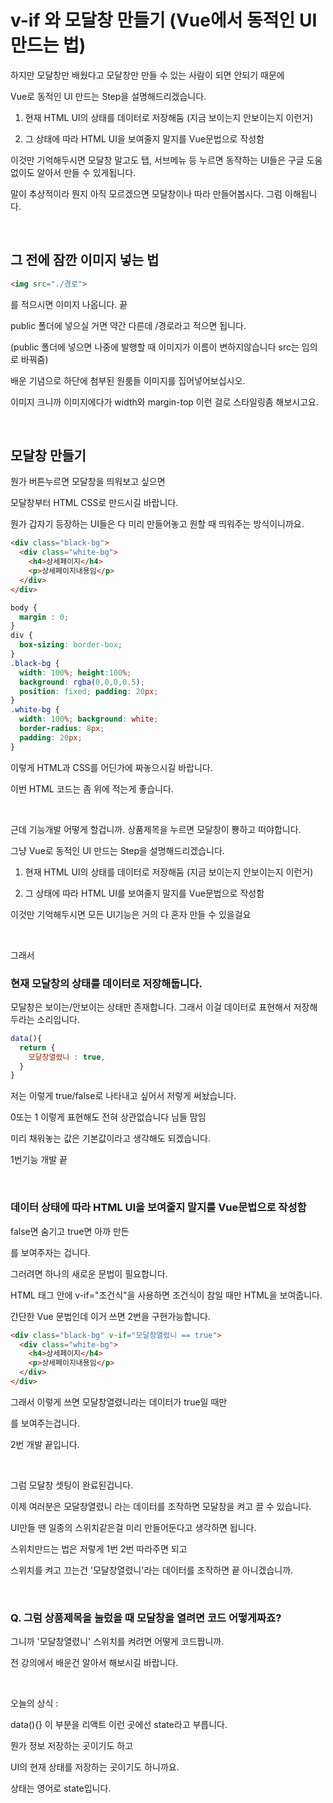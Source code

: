 # v-if 와 모달창 만들기 (Vue에서 동적인 UI 만드는 법)

하지만 모달창만 배웠다고 모달창만 만들 수 있는 사람이 되면 안되기 때문에 

Vue로 동적인 UI 만드는 Step을 설명해드리겠습니다. 

1. 현재 HTML UI의 상태를 데이터로 저장해둠 (지금 보이는지 안보이는지 이런거) 

2. 그 상태에 따라 HTML UI을 보여줄지 말지를 Vue문법으로 작성함 

이것만 기억해두시면 모달창 말고도 탭, 서브메뉴 등 누르면 동작하는 UI들은 구글 도움 없이도 알아서 만들 수 있게됩니다. 

말이 추상적이라 뭔지 아직 모르겠으면 모달창이나 따라 만들어봅시다. 그럼 이해됩니다. 

<br/>

## 그 전에 잠깐 이미지 넣는 법

```html
<img src="./경로"> 
```
를 적으시면 이미지 나옵니다. 끝

public 폴더에 넣으실 거면 약간 다른데 /경로라고 적으면 됩니다.

(public 폴더에 넣으면 나중에 발행할 때 이미지가 이름이 변하지않습니다 src는 임의로 바꿔줌)

배운 기념으로 하단에 첨부된 원룸들 이미지를 집어넣어보십시오.

이미지 크니까 이미지에다가 width와 margin-top 이런 걸로 스타일링좀 해보시고요. 

<br/>

## 모달창 만들기

뭔가 버튼누르면 모달창을 띄워보고 싶으면

모달창부터 HTML CSS로 만드시길 바랍니다.

뭔가 갑자기 등장하는 UI들은 다 미리 만들어놓고 원할 때 띄워주는 방식이니까요. 

```html
<div class="black-bg">
  <div class="white-bg">
    <h4>상세페이지</h4>
    <p>상세페이지내용임</p>
  </div>
</div>
```

```css
body {
  margin : 0;
}
div {
  box-sizing: border-box;
}
.black-bg {
  width: 100%; height:100%;
  background: rgba(0,0,0,0.5);
  position: fixed; padding: 20px;
}
.white-bg {
  width: 100%; background: white;
  border-radius: 8px;
  padding: 20px;
} 
```
이렇게 HTML과 CSS를 어딘가에 짜놓으시길 바랍니다.

이번 HTML 코드는 좀 위에 적는게 좋습니다. 

<br/>


근데 기능개발 어떻게 할겁니까. 상품제목을 누르면 모달창이 뿅하고 떠야합니다. 

그냥 Vue로 동적인 UI 만드는 Step을 설명해드리겠습니다. 

1. 현재 HTML UI의 상태를 데이터로 저장해둠 (지금 보이는지 안보이는지 이런거) 

2. 그 상태에 따라 HTML UI를 보여줄지 말지를 Vue문법으로 작성함 

이것만 기억해두시면 모든 UI기능은 거의 다 혼자 만들 수 있을걸요 

<br/>

그래서

### 현재 모달창의 상태를 데이터로 저장해둡니다.


모달창은 보이는/안보이는 상태만 존재합니다. 그래서 이걸 데이터로 표현해서 저장해두라는 소리입니다.

```js
data(){
  return {
    모달창열렸니 : true,
  }
}
```

저는 이렇게 true/false로 나타내고 싶어서 저렇게 써놨습니다.

0또는 1 이렇게 표현해도 전혀 상관없습니다 님들 맘임 

미리 채워놓는 값은 기본값이라고 생각해도 되겠습니다. 

1번기능 개발 끝

<br/>

### 데이터 상태에 따라 HTML UI을 보여줄지 말지를 Vue문법으로 작성함 

false면 숨기고 true면 아까 만든 <div>를 보여주자는 겁니다.

그러려면 하나의 새로운 문법이 필요합니다. 

HTML 태그 안에 v-if="조건식"을 사용하면 조건식이 참일 때만 HTML을 보여줍니다.

간단한 Vue 문법인데 이거 쓰면 2번을 구현가능합니다.

```html
<div class="black-bg" v-if="모달창열렸니 == true">
  <div class="white-bg">
    <h4>상세페이지</h4>
    <p>상세페이지내용임</p>
  </div>
</div>
```
그래서 이렇게 쓰면 모달창열렸니라는 데이터가 true일 때만

<div>를 보여주는겁니다. 

2번 개발 끝입니다. 

<br/>

그럼 모달창 셋팅이 완료된겁니다.

이제 여러분은 모달창열렸니 라는 데이터를 조작하면 모달창을 켜고 끌 수 있습니다.

UI만들 땐 일종의 스위치같은걸 미리 만들어둔다고 생각하면 됩니다.

스위치만드는 법은 저렇게 1번 2번 따라주면 되고

스위치를 켜고 끄는건 '모달창열렸니'라는 데이터를 조작하면 끝 아니겠습니까.

<br/>

### Q. 그럼 상품제목을 눌렀을 때 모달창을 열려면 코드 어떻게짜죠?

그니까 '모달창열렸니' 스위치를 켜려면 어떻게 코드짭니까.

전 강의에서 배운건 알아서 해보시길 바랍니다. 

<br/>

오늘의 상식 :

data(){} 이 부분을 리액트 이런 곳에선 state라고 부릅니다. 

뭔가 정보 저장하는 곳이기도 하고

UI의 현재 상태를 저장하는 곳이기도 하니까요.

상태는 영어로 state입니다. 
